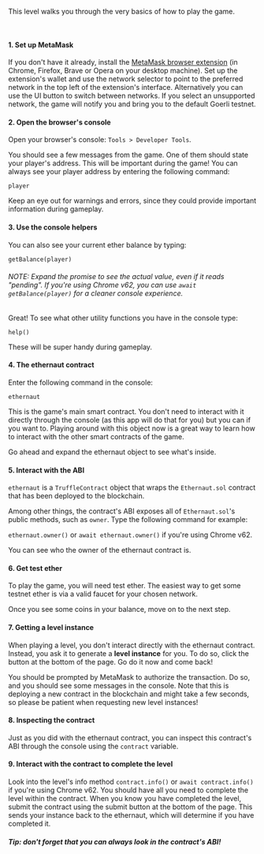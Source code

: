 This level walks you through the very basics of how to play the game.

&nbsp;
#### 1. Set up MetaMask
If you don't have it already, install the [MetaMask browser extension](https://metamask.io/) (in Chrome, Firefox, Brave or Opera on your desktop machine).
Set up the extension's wallet and use the network selector to point to the preferred network in the top left of the extension's interface. Alternatively you can use the UI button to switch between networks. If you select an unsupported network, the game will notify you and bring you to the default Goerli testnet.

#### 2. Open the browser's console
Open your browser's console: `Tools > Developer Tools`.

You should see a few messages from the game. One of them should state your player's address. This will be important during the game! You can always see your player address by entering the following command: 

`player`

Keep an eye out for warnings and errors, since they could provide important information during gameplay.

#### 3. Use the console helpers

You can also see your current ether balance by typing:

`getBalance(player)`

###### NOTE: Expand the promise to see the actual value, even if it reads "pending". If you're using Chrome v62, you can use `await getBalance(player)` for a cleaner console experience.

Great! To see what other utility functions you have in the console type:

`help()`

These will be super handy during gameplay.

#### 4. The ethernaut contract
Enter the following command in the console:

`ethernaut`

This is the game's main smart contract. You don't need to interact with it directly through the console (as this app will do that for you) but you can if you want to. Playing around with this object now is a great way to learn how to interact with the other smart contracts of the game.

Go ahead and expand the ethernaut object to see what's inside.

#### 5. Interact with the ABI
`ethernaut` is a `TruffleContract` object that wraps the `Ethernaut.sol` contract that has been deployed to the blockchain.

Among other things, the contract's ABI exposes all of `Ethernaut.sol`'s public methods, such as `owner`. Type the following command for example:

`ethernaut.owner()` or `await ethernaut.owner()` if you're using Chrome v62.

You can see who the owner of the ethernaut contract is.

#### 6. Get test ether
To play the game, you will need test ether. The easiest way to get some testnet ether is via a valid faucet for your chosen network.

Once you see some coins in your balance, move on to the next step.

#### 7. Getting a level instance
When playing a level, you don't interact directly with the ethernaut contract. Instead, you ask it to generate a **level instance** for you. To do so, click the button at the bottom of the page. Go do it now and come back!

You should be prompted by MetaMask to authorize the transaction. Do so, and you should see some messages in the console. Note that this is deploying a new contract in the blockchain and might take a few seconds, so please be patient when requesting new level instances!

#### 8. Inspecting the contract
Just as you did with the ethernaut contract, you can inspect this contract's ABI through the console using the `contract` variable.

#### 9. Interact with the contract to complete the level
Look into the level's info method `contract.info()` or `await contract.info()` if you're using Chrome v62.
You should have all you need to complete the level within the contract.
When you know you have completed the level, submit the contract using the submit button at the bottom of the page.
This sends your instance back to the ethernaut, which will determine if you have completed it.


##### Tip: don't forget that you can always look in the contract's ABI!
